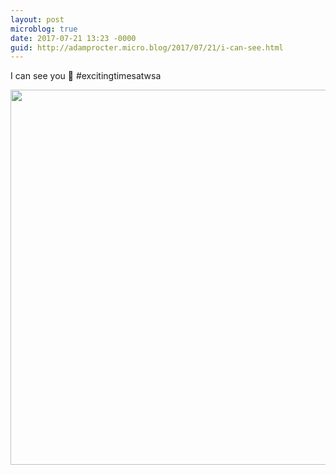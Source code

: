 ```yaml
---
layout: post
microblog: true
date: 2017-07-21 13:23 -0000
guid: http://adamprocter.micro.blog/2017/07/21/i-can-see.html
---
```

I can see you 👀 #excitingtimesatwsa

<img src="http://adamprocter.micro.blog/uploads/2017/86a13beedd.jpg" width="600" height="600" />
